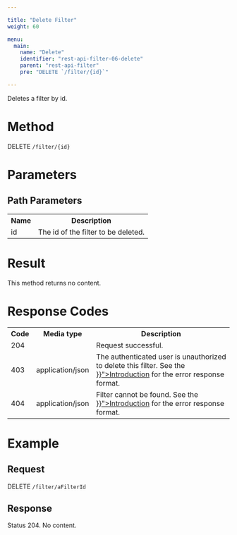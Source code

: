 ```yaml
---

title: "Delete Filter"
weight: 60

menu:
  main:
    name: "Delete"
    identifier: "rest-api-filter-06-delete"
    parent: "rest-api-filter"
    pre: "DELETE `/filter/{id}`"

---
```



Deletes a filter by id.


# Method

DELETE `/filter/{id}`


# Parameters

## Path Parameters

<table class="table table-striped">
  <tr>
    <th>Name</th>
    <th>Description</th>
  </tr>
  <tr>
    <td>id</td>
    <td>The id of the filter to be deleted.</td>
  </tr>
</table>


# Result

This method returns no content.


# Response Codes

<table class="table table-striped">
  <tr>
    <th>Code</th>
    <th>Media type</th>
    <th>Description</th>
  </tr>
  <tr>
    <td>204</td>
    <td></td>
    <td>Request successful.</td>
  </tr>
  <tr>
    <td>403</td>
    <td>application/json</td>
    <td>
       The authenticated user is unauthorized to delete this filter.
      See the <a href="../../reference/rest/overview/_index.md#error-handling" >}}">Introduction</a> for the error response format.
    </td>
  </tr>
  <tr>
    <td>404</td>
    <td>application/json</td>
    <td>
      Filter cannot be found. See the <a href="../../reference/rest/overview/_index.md#error-handling" >}}">Introduction</a> for
      the error response format.
    </td>
  </tr>
</table>


# Example

## Request

DELETE `/filter/aFilterId`

## Response

Status 204. No content.
